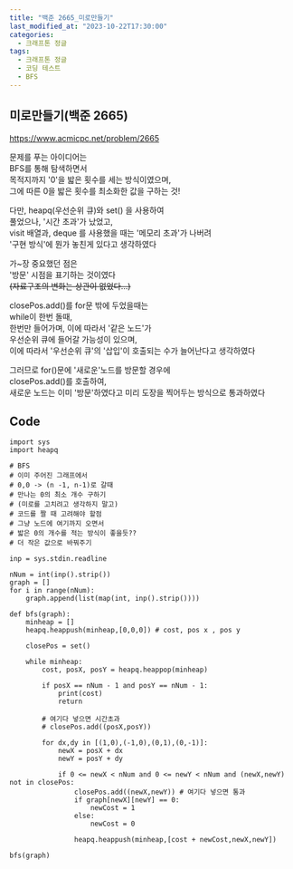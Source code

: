 ```yaml
---
title: "백준 2665_미로만들기"
last_modified_at: "2023-10-22T17:30:00"
categories:
  - 크래프톤 정글
tags:
  - 크래프톤 정글
  - 코딩 테스트
  - BFS
---
```


## 미로만들기(백준 2665)
  <https://www.acmicpc.net/problem/2665>

  문제를 푸는 아이디어는<br>
  BFS를 통해 탐색하면서<br>
  목적지까지 '0'을 밟은 횟수를 세는 방식이였으며,<br>
  그에 따른 0을 밟은 횟수를 최소화한 값을 구하는 것!<br>

  다만, heapq(우선순위 큐)와 set() 을 사용하여<br>
  풀었으나, '시간 초과'가 났었고,<br>
  visit 배열과, deque 를 사용했을 때는 '메모리 초과'가 나버려<br>
  '구현 방식'에 뭔가 놓친게 있다고 생각하였다<br>

  가~장 중요했던 점은<br>
  '방문' 시점을 표기하는 것이였다<br>
  ~~(자료구조의 변화는 상관이 없었다...)~~

  closePos.add()를 for문 밖에 두었을때는<br>
  while이 한번 돌때,<br>
  한번만 들어가며, 이에 따라서 '같은 노드'가<br>
  우선순위 큐에 들어갈 가능성이 있으며,<br>
  이에 따라서 '우선순위 큐'의 '삽입'이 호출되는 수가 늘어난다고 생각하였다<br>

  그러므로 for()문에 '새로운'노드를 방문할 경우에<br>
  closePos.add()를 호출하여,<br>
  새로운 노드는 이미 '방문'하였다고 미리 도장을 찍어두는 방식으로 통과하였다<br>

## Code
```
import sys
import heapq

# BFS
# 이미 주어진 그래프에서
# 0,0 -> (n -1, n-1)로 갈때
# 만나는 0의 최소 개수 구하기
# (미로를 고치려고 생각하지 말고)
# 코드를 짤 때 고려해야 할점
# 그냥 노드에 여기까지 오면서 
# 밟은 0의 개수를 적는 방식이 좋을듯??
# 더 작은 값으로 바꿔주기

inp = sys.stdin.readline

nNum = int(inp().strip())
graph = []
for i in range(nNum):
    graph.append(list(map(int, inp().strip())))

def bfs(graph):
    minheap = []
    heapq.heappush(minheap,[0,0,0]) # cost, pos x , pos y

    closePos = set()

    while minheap:
        cost, posX, posY = heapq.heappop(minheap)

        if posX == nNum - 1 and posY == nNum - 1:
            print(cost)
            return

        # 여기다 넣으면 시간초과
        # closePos.add((posX,posY))

        for dx,dy in [(1,0),(-1,0),(0,1),(0,-1)]:
            newX = posX + dx
            newY = posY + dy

            if 0 <= newX < nNum and 0 <= newY < nNum and (newX,newY) not in closePos:
                closePos.add((newX,newY)) # 여기다 넣으면 통과
                if graph[newX][newY] == 0:
                    newCost = 1
                else:
                    newCost = 0
                
                heapq.heappush(minheap,[cost + newCost,newX,newY])

bfs(graph)

```

